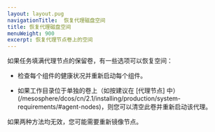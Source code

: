 ```yaml
---
layout: layout.pug
navigationTitle:  恢复代理磁盘空间
title: 恢复代理磁盘空间
menuWeight: 900
excerpt: 恢复代理节点卷上的空间
---
```


如果任务填满代理节点的保留卷，有一些选项可以恢复空间：

- 检查每个组件的健康状况并重新启动每个组件。

- 如果工作目录位于单独的卷上（如按建议在 [代理节点] 中）(/mesosphere/dcos/cn/2.1/installing/production/system-requirements/#agent-nodes)，则您可以清空此卷并重新启动该代理。

如果两种方法均无效，您可能需要重新镜像节点。

